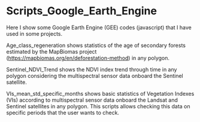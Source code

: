 # Scripts_Google_Earth_Engine

Here I show some Google Earth Engine (GEE) codes (javascript) that I have used in some projects.

Age_class_regeneration shows statistics of the age of secondary forests estimated by the MapBiomas project (https://mapbiomas.org/en/deforestation-method) in any polygon.

Sentinel_NDVI_Trend shows the NDVI index trend through time in any polygon considering the multispectral sensor data onboard the Sentinel satellite.

VIs_mean_std_specific_months shows basic statistics of Vegetation Indexes (VIs) according to multispectral sensor data onboard the Landsat and Sentinel satellites in any polygon. This scripts allows checking this data on specific periods that the user wants to check.
